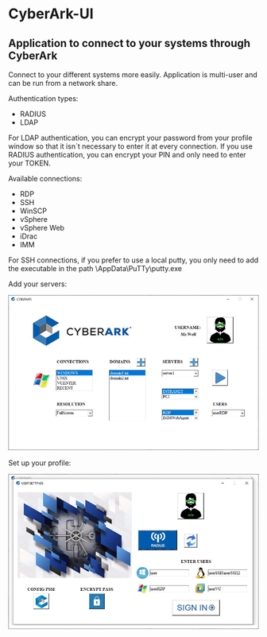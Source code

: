 # CyberArk-UI
## Application to connect to your systems through CyberArk

Connect to your different systems more easily. Application is multi-user and can be run from a network share.

Authentication types:

- RADIUS
- LDAP

For LDAP authentication, you can encrypt your password from your profile window so that it isn´t necessary to enter it at every connection. If you use RADIUS authentication, you can encrypt your PIN and only need to enter your TOKEN.

Available connections:

- RDP
- SSH
- WinSCP
- vSphere
- vSphere Web
- iDrac
- IMM

For SSH connections, if you prefer to use a local putty, you only need to add the executable in the path \AppData\PuTTy\putty.exe

Add your servers:

![Application UI](https://raw.githubusercontent.com/MrWolfxx/CyberArk-UI/master/AppData/assets/imageUI.png)

Set up your profile:

![Application UI](https://raw.githubusercontent.com/MrWolfxx/CyberArk-UI/master/AppData/assets/imageConfigUser.png)

